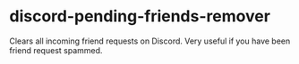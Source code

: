 # discord-pending-friends-remover
Clears all incoming friend requests on Discord. Very useful if you have been friend request spammed.

